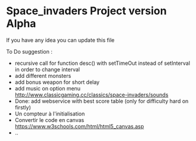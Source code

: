 # Space_invaders Project version Alpha

If you have any idea you can update this file

To Do suggestion :
  - recursive call for function desc() with setTimeOut instead of setInterval in order to change interval
  - add different monsters
  - add bonus weapon for short delay
  - add music on option menu http://www.classicgaming.cc/classics/space-invaders/sounds
  - Done: add webservice with best score table (only for difficulty hard on firstly)
  - Un compteur à l'initialisation
  - Convertir le code en canvas https://www.w3schools.com/html/html5_canvas.asp
  - ..
  
